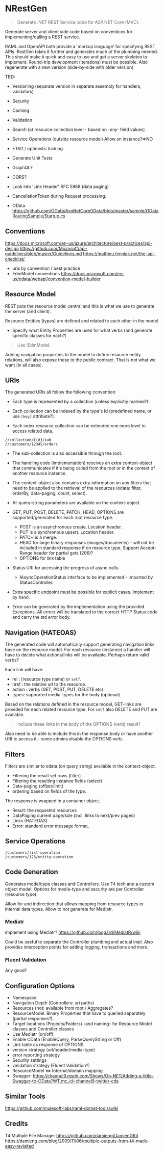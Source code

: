 # NRestGen

> Generate .NET REST Service code for ASP.NET Core (MVC).

Generate server and client side code based on conventions for implementing/calling a REST service.

RAML and OpenAPI both provide a 'markup language' for specifying REST APIs.
RestGen takes it further and generates much of the plumbing needed.
This should make it quick and easy to use and get a server skeleton to implement.
Round-trip development (iterations) must be possible. Also regenerate with a new version (side-by-side with older version)

TBD:

- Versioning (separate version in separate assembly for handlers, validators)
- Security
- Caching
- Validation
- Search (at resource collection level - based on -any- field values)
- Service Operations (outside resource model) Allow on instance?=>NO
- ETAG / optimistic locking
- Generate Unit Tests
- GraphQL?
- CQRS?

- Look into 'Link Header' RFC 5988 (data paging)
- CancellationToken during Request processing.
- OData
https://github.com/OData/AspNetCoreOData/blob/master/sample/ODataRoutingSample/Startup.cs

## Conventions

https://docs.microsoft.com/en-us/azure/architecture/best-practices/api-design
https://github.com/Microsoft/api-guidelines/blob/master/Guidelines.md
https://mathieu.fenniak.net/the-api-checklist/

- uris by convention / best practice
- EdmModel conventions https://docs.microsoft.com/en-us/odata/webapi/convention-model-builder

## Resource Model

REST puts the resource model central and this is what we use to generate the server (and client).

Resource Entities (types) are defined and related to each other in the model.

- Specify what Entity Properties are used for what verbs (and generate specific classes for each?)

> Use IEdmModel.

Adding navigation properties to the model to define resource entity relations,
will also expose these to the public contract. That is not what we want (in all cases).

## URIs

The generated URIs all follow the following convention:

- Each type is represented by a collection (unless explicitly marked?).

- Each collection can be indexed by the type's Id (predefined name, or use `[key]` attribute?).

- Each index resource collection can be extended one more level to access related data.

```URI
//collection/{id}/sub
//customers/12345/orders
```

- The sub-collection is also accessible through the root.

- The handling code (implementation) receives an extra context-object that communicates if it's being called from the root or in the context of another resource instance.

- The context-object also contains extra information on any filters that need to be applied to the retrieval of the resources (odata: filter, orderBy, data-paging, count, select).

- All query-string parameters are available on the context-object.

- GET, PUT, POST, DELETE, PATCH, HEAD, OPTIONS are supported/generated for each root resource type.
    - POST is an asynchronous create. Location header.
    - PUT is a synchronous upsert. Location header.
    - PATCH is a merge.
    - HEAD for large binary responses (images/documents) - will not be included in standard response if on resource type. Support Accept-Range header for partial gets (206)?
    - OPTIONS for link table

- Status URI for accessing the progress of async calls.
    - IAsyncOperationStatus interface to be implemented - imported by StatusController.

- Extra specific endpoint must be possible for explicit cases. Implement by hand.

- Error can be generated by the implementation using the provided Exceptions. All errors will be translated to the correct HTTP Status code and carry the std error body.

## Navigation (HATEOAS)

The generated code will automatically support generating navigation links base on the resource model.
For each resource (instance) a handler will have to decide what actions/links will be available. Perhaps return valid verbs?

Each link will have:

- rel : [resource type name] or `self`.
- href : the relative url to the resource.
- action : verbs (GET, POST, PUT, DELETE etc)
- types: supported media-types for the body (optional).

Based on the relations defined in the resource model, GET-links are provided for each related resource type. For `self` also DELETE and PUT are available.

> Include these links in the body of the OPTIONS (verb) result?

Also need to be able to include this in the response body or have another URI to access it - some admins disable the OPTIONS verb.

## Filters

Filters are similar to odata (on query string) available in the context-object.

- Filtering the result set rows (filter)
- Filtering the resulting instance fields (select)
- Data-paging (offset/limit)
- ordering based on fields of the type.

The response is wrapped in a container object.

- Result: the requested resources
- DataPaging current page/size (incl. links to next/prev pages)
- Links (HATEOAS)
- Error: standard error message format.

## Service Operations

```URL
/customers/list-operation
/customers/123/entity-operation
```

## Code Generation

Generates model/type classes and Controllers.
Use T4 tech and a custom object model.
Options for media-type and security are per Controller (resource type).

Allow for and indirection that allows mapping from resource types to internal data types.
Allow to not generate for Mediatr.

### Mediatr

implement using Mediatr? https://github.com/jbogard/MediatR/wiki

Could be useful to separate the Controller plumbing and actual impl. Also provides interception points for adding logging, transactions and more.

### Fluent Validation

Any good?

## Configuration Options

- Namespace
- Navigation Depth (Controllers: uri paths)
- Resources (not) available from root / Aggregates?
- ResourceModel: Binary Properties that have to queried separately (partial responses?).
- Target locations (Projects/Folders) -and naming- for Resource Model classes and Controller classes
- Use Mediatr (on/off)
- Enable OData (EnableQuery, ParseQueryString or Off)
- Link table as response of OPTIONS
- version strategy (url/header/media-type)
- error reporting strategy
- Security settings
- validation strategy (Fluent Validation?)
- ResourceModel <=> Internal/domain mapping
- Swagger: https://channel9.msdn.com/Shows/On-NET/Adding-a-little-Swagger-to-OData?WT.mc_id=channel9-twitter-cda

## Similar Tools

https://github.com/mulesoft-labs/raml-dotnet-tools/wiki

## Credits

T4 Multiple File Manager
https://github.com/damieng/DamienGKit
https://damieng.com/blog/2009/11/06/multiple-outputs-from-t4-made-easy-revisited
